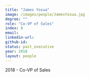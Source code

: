 ```yaml
---
title: "James Yosua"
image: /images/people/JamesYosua.jpg
degree: ""
role: "Co-VP of Sales"
index: 8
email:
linkedin-url:
github-id:
status: past_executive
year: 2018
layout: people
---
```

2018 - Co-VP of Sales
